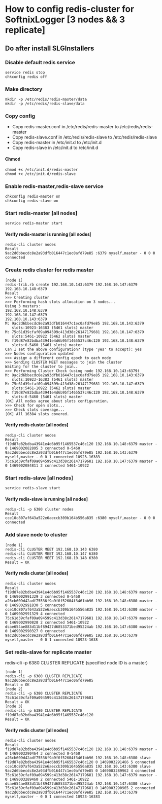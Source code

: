 # How to config redis-cluster for SoftnixLogger [3 nodes && 3 replicate]

## Do after install SLGInstallers

### Disable default redis service
```
service redis stop
chkconfig redis off
```

### Make directory
```
mkdir -p /etc/redis/redis-master/data
mkdir -p /etc/redis/redis-slave/data
```

### Copy config
* Copy redis-master.conf in /etc/redis/redis-master to /etc/redis/redis-master
* Copy redis-slave.conf in /etc/redis/redis-slave to /etc/redis/redis-slave
* Copy redis-master in /etc/init.d to /etc/init.d
* Copy redis-slave in /etc/init.d to /etc/init.d

#### Chmod
```
chmod +x /etc/init.d/redis-master
chmod +x /etc/init.d/redis-slave
```

### Enable redis-master,redis-slave service
```
chkconfig redis-master on
chkconfig redis-slave on
```

### Start redis-master [all nodes]
```
service redis-master start
```
#### Verify redis-master is running [all nodes]
```
redis-cli cluster nodes
Result
9ac2d6bbecdc8e2a93dfb016447c1ec0afd79e85 :6379 myself,master - 0 0 0 connected
```

### Create redis cluster for redis master
```
[node 1]
redis-trib.rb create 192.168.10.143:6379 192.168.10.147:6379 192.168.10.148:6379
Result
>>> Creating cluster
>>> Performing hash slots allocation on 3 nodes...
Using 3 masters:
192.168.10.148:6379
192.168.10.147:6379
192.168.10.143:6379
M: 9ac2d6bbecdc8e2a93dfb016447c1ec0afd79e85 192.168.10.143:6379
   slots:10923-16383 (5461 slots) master
M: 75c61d39cfaf09a094599c413d38c26147179681 192.168.10.147:6379
   slots:5461-10922 (5462 slots) master
M: f19d87e82bdba43941e4d6b95f1465537c46c120 192.168.10.148:6379
   slots:0-5460 (5461 slots) master
Can I set the above configuration? (type 'yes' to accept): yes
>>> Nodes configuration updated
>>> Assign a different config epoch to each node
>>> Sending CLUSTER MEET messages to join the cluster
Waiting for the cluster to join..
>>> Performing Cluster Check (using node 192.168.10.143:6379)
M: 9ac2d6bbecdc8e2a93dfb016447c1ec0afd79e85 192.168.10.143:6379
   slots:10923-16383 (5461 slots) master
M: 75c61d39cfaf09a094599c413d38c26147179681 192.168.10.147:6379
   slots:5461-10922 (5462 slots) master
M: f19d87e82bdba43941e4d6b95f1465537c46c120 192.168.10.148:6379
   slots:0-5460 (5461 slots) master
[OK] All nodes agree about slots configuration.
>>> Check for open slots...
>>> Check slots coverage...
[OK] All 16384 slots covered.
```

#### Verify redis cluster [all nodes]
```
redis-cli cluster nodes
Result
f19d87e82bdba43941e4d6b95f1465537c46c120 192.168.10.148:6379 master - 0 1469002082805 3 connected 0-5460
9ac2d6bbecdc8e2a93dfb016447c1ec0afd79e85 192.168.10.143:6379 myself,master - 0 0 1 connected 10923-16383
75c61d39cfaf09a094599c413d38c26147179681 192.168.10.147:6379 master - 0 1469002084811 2 connected 5461-10922
```

### Start redis-slave [all nodes]
```
service redis-slave start
```
#### Verify redis-slave is running [all nodes]
```
redis-cli -p 6380 cluster nodes
Result
cce10c807af643a522e6aeccb309b164b556a835 :6380 myself,master - 0 0 0 connected
```
### Add slave node to cluster
```
[node 1]
redis-cli CLUSTER MEET 192.168.10.143 6380
redis-cli CLUSTER MEET 192.168.10.147 6380
redis-cli CLUSTER MEET 192.168.10.148 6380
Result = OK
```
#### Verify redis cluster [all nodes]
```
redis-cli cluster nodes
Result
f19d87e82bdba43941e4d6b95f1465537c46c120 192.168.10.148:6379 master - 0 1469002991329 3 connected 0-5460
a26cb609d42adf75536f9a9f0f52604f3461bb96 192.168.10.148:6380 master - 0 1469002991830 5 connected
cce10c807af643a522e6aeccb309b164b556a835 192.168.10.143:6380 master - 0 1469002991329 4 connected
75c61d39cfaf09a094599c413d38c26147179681 192.168.10.147:6379 master - 0 1469002990828 2 connected 5461-10922
dcae654ae883d11bf89427d6853371bed95224ab 192.168.10.147:6380 master - 0 1469002990327 0 connected
9ac2d6bbecdc8e2a93dfb016447c1ec0afd79e85 192.168.10.143:6379 myself,master - 0 0 1 connected 10923-1638
```

### Set redis-slave for replicate master
redis-cli -p 6380 CLUSTER REPLICATE (specified node ID is a master)
```
[node 1]
redis-cli -p 6380 CLUSTER REPLICATE 9ac2d6bbecdc8e2a93dfb016447c1ec0afd79e85
Result = OK
[node 2]
redis-cli -p 6380 CLUSTER REPLICATE 75c61d39cfaf09a094599c413d38c26147179681
Result = OK
[node 3]
redis-cli -p 6380 CLUSTER REPLICATE f19d87e82bdba43941e4d6b95f1465537c46c120
Result = OK
```
#### Verify redis cluster [all nodes]
```
redis-cli cluster nodes
Result
f19d87e82bdba43941e4d6b95f1465537c46c120 192.168.10.148:6379 master - 0 1469003290464 3 connected 0-5460
a26cb609d42adf75536f9a9f0f52604f3461bb96 192.168.10.148:6380 slave f19d87e82bdba43941e4d6b95f1465537c46c120 0 1469003291466 5 connected
cce10c807af643a522e6aeccb309b164b556a835 192.168.10.143:6380 slave 9ac2d6bbecdc8e2a93dfb016447c1ec0afd79e85 0 1469003289962 4 connected
75c61d39cfaf09a094599c413d38c26147179681 192.168.10.147:6379 master - 0 1469003289460 2 connected 5461-10922
dcae654ae883d11bf89427d6853371bed95224ab 192.168.10.147:6380 slave 75c61d39cfaf09a094599c413d38c26147179681 0 1469003290965 2 connected
9ac2d6bbecdc8e2a93dfb016447c1ec0afd79e85 192.168.10.143:6379 myself,master - 0 0 1 connected 10923-16383
```




